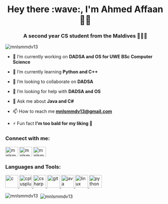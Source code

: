 <h1 align="center">Hey there :wave:, I'm Ahmed Affaan 👨‍💻</h1>
<h3 align="center">A second year CS student from the Maldives 🌴🇲🇻</h3>

<p align="left"> <img src="https://komarev.com/ghpvc/?username=mnlsmmdv13" alt="mnlsmmdv13" /> </p>

- 🔭 I’m currently working on **DADSA and OS for UWE BSc Computer Science**

- 🌱 I’m currently learning **Python and C++**

- 👯 I’m looking to collaborate on **DADSA**

- 🤝 I’m looking for help with **DADSA and OS**

- 💬 Ask me about **Java and C#**

- 📫 How to reach me **mnlsmmdv13@gmail.com**

- ⚡ Fun fact **I'm too bald for my liking 🧘**

<p align="left">
<h3 align="left">Connect with me:</h3>
<a href="https://twitter.com/mnlsmmdv" target="blank"><img align="center" src="https://cdn.jsdelivr.net/npm/simple-icons@3.0.1/icons/twitter.svg" alt="mnlsmmdv" height="30" width="40" /></a>
<a href="https://fb.com/mnlsmmdv" target="blank"><img align="center" src="https://cdn.jsdelivr.net/npm/simple-icons@3.0.1/icons/facebook.svg" alt="mnlsmmdv" height="30" width="40" /></a>
<a href="https://instagram.com/mnlsmmdv" target="blank"><img align="center" src="https://cdn.jsdelivr.net/npm/simple-icons@3.0.1/icons/instagram.svg" alt="mnlsmmdv" height="30" width="40" /></a>
</p>

<h3 align="left">Languages and Tools:</h3>
<p align="left"> <a href="https://www.cprogramming.com/" target="_blank"> <img src="https://devicons.github.io/devicon/devicon.git/icons/c/c-original.svg" alt="c" width="40" height="40"/> </a> <a href="https://www.w3schools.com/cpp/" target="_blank"> <img src="https://devicons.github.io/devicon/devicon.git/icons/cplusplus/cplusplus-original.svg" alt="cplusplus" width="40" height="40"/> </a> <a href="https://www.w3schools.com/cs/" target="_blank"> <img src="https://devicons.github.io/devicon/devicon.git/icons/csharp/csharp-original.svg" alt="csharp" width="40" height="40"/> </a> <a href="https://git-scm.com/" target="_blank"> <img src="https://www.vectorlogo.zone/logos/git-scm/git-scm-icon.svg" alt="git" width="40" height="40"/> </a> <a href="https://www.java.com" target="_blank"> <img src="https://devicons.github.io/devicon/devicon.git/icons/java/java-original-wordmark.svg" alt="java" width="40" height="40"/> </a> <a href="https://www.linux.org/" target="_blank"> <img src="https://devicons.github.io/devicon/devicon.git/icons/linux/linux-original.svg" alt="linux" width="40" height="40"/> </a> <a href="https://www.python.org" target="_blank"> <img src="https://devicons.github.io/devicon/devicon.git/icons/python/python-original.svg" alt="python" width="40" height="40"/> </a> </p>

<p><img align="left" src="https://github-readme-stats.vercel.app/api/top-langs/?username=mnlsmmdv13&layout=compact" alt="mnlsmmdv13" /></p>

<p>&nbsp;<img align="center" src="https://github-readme-stats.vercel.app/api?username=mnlsmmdv13&show_icons=true" alt="mnlsmmdv13" /></p>
